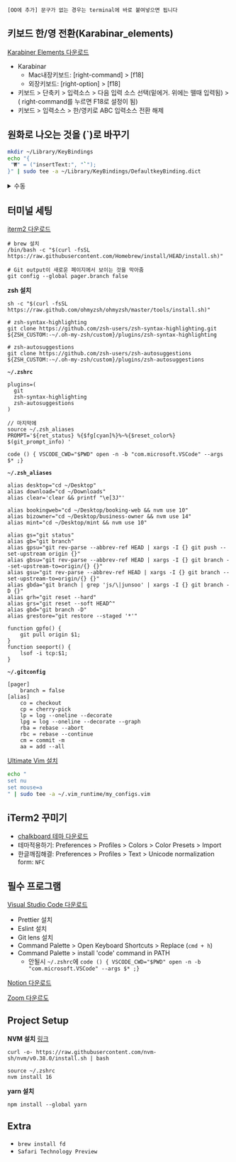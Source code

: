 `[OO에 추가] 문구가 없는 경우는 terminal에 바로 붙여넣으면 됩니다`

## 키보드 한/영 전환(Karabinar_elements)
[Karabiner Elements 다운로드](https://karabiner-elements.pqrs.org/)
- Karabinar
  - Mac내장키보드: [right-command] > [f18]
  - 외장키보드: [right-option] > [f18]
- 키보드 > 단축키 >  입력소스 > 다음 입력 소스 선택(밑에거. 위에는 뗄때 입력됨) >( right-command를 누르면 F18로 설정이 됨)
- 키보드 > 입력소스 > 한/영키로 ABC 입력소스 전환 해제

## 원화로 나오는 것을 (`)로 바꾸기
```bash
mkdir ~/Library/KeyBindings
echo "{
 "₩" = ("insertText:", "`");
}" | sudo tee -a ~/Library/KeyBindings/DefaultkeyBinding.dict
```
<details>
<summary> 수동 </summary>

- `~/Library` 폴더에 `KeyBindings` 폴더를 추가합니다.
- `~/Library/KeyBindings` 폴더에 `DefaultKeyBinding.dict` 파일을 만듭니다.
- `DefaultkeyBinding.dict` 파일에 아래의 코드를 추가합니다.
```
{
    "₩" = ("insertText:", "`");
}
```
- 저장하고 맥을 재부팅(바로 적용되는 경우도 있지만 재부팅을 해야만 적용되는 경우가 많으니 재부팅을 추천드립니다.)
</details>

## 터미널 세팅
[iterm2 다운로드](https://iterm2.com/downloads/stable/latest)
```
# brew 설치
/bin/bash -c "$(curl -fsSL https://raw.githubusercontent.com/Homebrew/install/HEAD/install.sh)"

# Git output이 새로운 페이지에서 보이는 것을 막아줌
git config --global pager.branch false
```
**zsh 설치**
```
sh -c "$(curl -fsSL https://raw.github.com/ohmyzsh/ohmyzsh/master/tools/install.sh)"

# zsh-syntax-highlighting
git clone https://github.com/zsh-users/zsh-syntax-highlighting.git ${ZSH_CUSTOM:-~/.oh-my-zsh/custom}/plugins/zsh-syntax-highlighting

# zsh-autosuggestions
git clone https://github.com/zsh-users/zsh-autosuggestions ${ZSH_CUSTOM:-~/.oh-my-zsh/custom}/plugins/zsh-autosuggestions
```

 
**`~/.zshrc`**
```
plugins=(
  git
  zsh-syntax-highlighting
  zsh-autosuggestions
)

// 마지막에
source ~/.zsh_aliases
PROMPT='${ret_status} %{$fg[cyan]%}%~%{$reset_color%} $(git_prompt_info) '

code () { VSCODE_CWD="$PWD" open -n -b "com.microsoft.VSCode" --args $* ;}
```

**`~/.zsh_aliases`**
```
alias desktop="cd ~/Desktop"
alias download="cd ~/Downloads"
alias clear='clear && printf "\e[3J"'

alias bookingweb="cd ~/Desktop/booking-web && nvm use 10"
alias bizowner="cd ~/Desktop/business-owner && nvm use 14"
alias mint="cd ~/Desktop/mint && nvm use 10"

alias gs="git status"
alias gb="git branch"
alias gpsu="git rev-parse --abbrev-ref HEAD | xargs -I {} git push --set-upstream origin {}"
alias gbsu="git rev-parse --abbrev-ref HEAD | xargs -I {} git branch --set-upstream-to=origin/{} {}"
alias gsu="git rev-parse --abbrev-ref HEAD | xargs -I {} git branch --set-upstream-to=origin/{} {}"
alias gbda="git branch | grep 'js/\|junsoo' | xargs -I {} git branch -D {}"
alias grh="git reset --hard"
alias grs="git reset --soft HEAD^"
alias gbd="git branch -D"
alias grestore="git restore --staged '*'"

function gpfo() {
    git pull origin $1;
}
function seeport() {
    lsof -i tcp:$1;
}
```

**`~/.gitconfig`**
```
[pager]
    branch = false
[alias]
    co = checkout
    cp = cherry-pick
    lp = log --oneline --decorate
    lpg = log --oneline --decorate --graph
    rba = rebase --abort
    rbc = rebase --continue
    cm = commit -m
    aa = add --all
```

[Ultimate Vim 설치](https://github.com/amix/vimrc)
```bash
echo "
set nu
set mouse=a
" | sudo tee -a ~/.vim_runtime/my_configs.vim
```

## iTerm2 꾸미기
- [chalkboard 테마 다운로드](https://drive.google.com/file/d/1iWwHFzSWTnuLMKlLg_bk2J7BW1z7uVCR/view?usp=sharing)
- 테마적용하기: Preferences > Profiles > Colors > Color Presets > Import
- 한글깨짐해결: Preferences > Profiles > Text > Unicode normalization form: `NFC`

## 필수 프로그램 
[Visual Studio Code 다운로드](https://code.visualstudio.com/download)
- Prettier 설치
- Eslint 설치
- Git lens 설치
- Command Palette > Open Keyboard Shortcuts > Replace (`cmd + h`)
- Command Palette > install 'code' command in PATH
  - 안될시 `~/.zshrc`에 `code () { VSCODE_CWD="$PWD" open -n -b "com.microsoft.VSCode" --args $* ;}`

[Notion 다운로드](https://www.notion.so/desktop/mac/download)

[Zoom 다운르도](https://zoom.us/download#client_4meeting)


## Project Setup
**NVM 설치** [링크](https://github.com/nvm-sh/nvm)
```
curl -o- https://raw.githubusercontent.com/nvm-sh/nvm/v0.38.0/install.sh | bash

source ~/.zshrc
nvm install 16
```

**yarn 설치**
```
npm install --global yarn
```

## Extra
- `brew install fd`
- `Safari Technology Preview`
